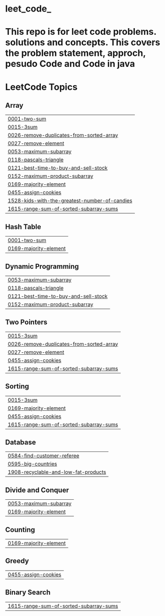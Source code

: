 # leet_code_

<h1>This repo is for leet code problems. solutions and concepts. This covers the problem statement, approch, pesudo Code and Code in java</h1>

<!---LeetCode Topics Start-->
# LeetCode Topics
## Array
|  |
| ------- |
| [0001-two-sum](https://github.com/TheCoder30ec4/leet_code_/tree/master/0001-two-sum) |
| [0015-3sum](https://github.com/TheCoder30ec4/leet_code_/tree/master/0015-3sum) |
| [0026-remove-duplicates-from-sorted-array](https://github.com/TheCoder30ec4/leet_code_/tree/master/0026-remove-duplicates-from-sorted-array) |
| [0027-remove-element](https://github.com/TheCoder30ec4/leet_code_/tree/master/0027-remove-element) |
| [0053-maximum-subarray](https://github.com/TheCoder30ec4/leet_code_/tree/master/0053-maximum-subarray) |
| [0118-pascals-triangle](https://github.com/TheCoder30ec4/leet_code_/tree/master/0118-pascals-triangle) |
| [0121-best-time-to-buy-and-sell-stock](https://github.com/TheCoder30ec4/leet_code_/tree/master/0121-best-time-to-buy-and-sell-stock) |
| [0152-maximum-product-subarray](https://github.com/TheCoder30ec4/leet_code_/tree/master/0152-maximum-product-subarray) |
| [0169-majority-element](https://github.com/TheCoder30ec4/leet_code_/tree/master/0169-majority-element) |
| [0455-assign-cookies](https://github.com/TheCoder30ec4/leet_code_/tree/master/0455-assign-cookies) |
| [1528-kids-with-the-greatest-number-of-candies](https://github.com/TheCoder30ec4/leet_code_/tree/master/1528-kids-with-the-greatest-number-of-candies) |
| [1615-range-sum-of-sorted-subarray-sums](https://github.com/TheCoder30ec4/leet_code_/tree/master/1615-range-sum-of-sorted-subarray-sums) |
## Hash Table
|  |
| ------- |
| [0001-two-sum](https://github.com/TheCoder30ec4/leet_code_/tree/master/0001-two-sum) |
| [0169-majority-element](https://github.com/TheCoder30ec4/leet_code_/tree/master/0169-majority-element) |
## Dynamic Programming
|  |
| ------- |
| [0053-maximum-subarray](https://github.com/TheCoder30ec4/leet_code_/tree/master/0053-maximum-subarray) |
| [0118-pascals-triangle](https://github.com/TheCoder30ec4/leet_code_/tree/master/0118-pascals-triangle) |
| [0121-best-time-to-buy-and-sell-stock](https://github.com/TheCoder30ec4/leet_code_/tree/master/0121-best-time-to-buy-and-sell-stock) |
| [0152-maximum-product-subarray](https://github.com/TheCoder30ec4/leet_code_/tree/master/0152-maximum-product-subarray) |
## Two Pointers
|  |
| ------- |
| [0015-3sum](https://github.com/TheCoder30ec4/leet_code_/tree/master/0015-3sum) |
| [0026-remove-duplicates-from-sorted-array](https://github.com/TheCoder30ec4/leet_code_/tree/master/0026-remove-duplicates-from-sorted-array) |
| [0027-remove-element](https://github.com/TheCoder30ec4/leet_code_/tree/master/0027-remove-element) |
| [0455-assign-cookies](https://github.com/TheCoder30ec4/leet_code_/tree/master/0455-assign-cookies) |
| [1615-range-sum-of-sorted-subarray-sums](https://github.com/TheCoder30ec4/leet_code_/tree/master/1615-range-sum-of-sorted-subarray-sums) |
## Sorting
|  |
| ------- |
| [0015-3sum](https://github.com/TheCoder30ec4/leet_code_/tree/master/0015-3sum) |
| [0169-majority-element](https://github.com/TheCoder30ec4/leet_code_/tree/master/0169-majority-element) |
| [0455-assign-cookies](https://github.com/TheCoder30ec4/leet_code_/tree/master/0455-assign-cookies) |
| [1615-range-sum-of-sorted-subarray-sums](https://github.com/TheCoder30ec4/leet_code_/tree/master/1615-range-sum-of-sorted-subarray-sums) |
## Database
|  |
| ------- |
| [0584-find-customer-referee](https://github.com/TheCoder30ec4/leet_code_/tree/master/0584-find-customer-referee) |
| [0595-big-countries](https://github.com/TheCoder30ec4/leet_code_/tree/master/0595-big-countries) |
| [1908-recyclable-and-low-fat-products](https://github.com/TheCoder30ec4/leet_code_/tree/master/1908-recyclable-and-low-fat-products) |
## Divide and Conquer
|  |
| ------- |
| [0053-maximum-subarray](https://github.com/TheCoder30ec4/leet_code_/tree/master/0053-maximum-subarray) |
| [0169-majority-element](https://github.com/TheCoder30ec4/leet_code_/tree/master/0169-majority-element) |
## Counting
|  |
| ------- |
| [0169-majority-element](https://github.com/TheCoder30ec4/leet_code_/tree/master/0169-majority-element) |
## Greedy
|  |
| ------- |
| [0455-assign-cookies](https://github.com/TheCoder30ec4/leet_code_/tree/master/0455-assign-cookies) |
## Binary Search
|  |
| ------- |
| [1615-range-sum-of-sorted-subarray-sums](https://github.com/TheCoder30ec4/leet_code_/tree/master/1615-range-sum-of-sorted-subarray-sums) |
<!---LeetCode Topics End-->
